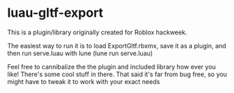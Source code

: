 # luau-gltf-export
This is a plugin/library originally created for Roblox hackweek.

The easiest way to run it is to load ExportGltf.rbxmx, save it as a plugin, and then run serve.luau with lune (lune run serve.luau)

Feel free to cannibalize the the plugin and included library how ever you like! There's some cool stuff in there.
That said it's far from bug free, so you might have to tweak it to work with your exact needs